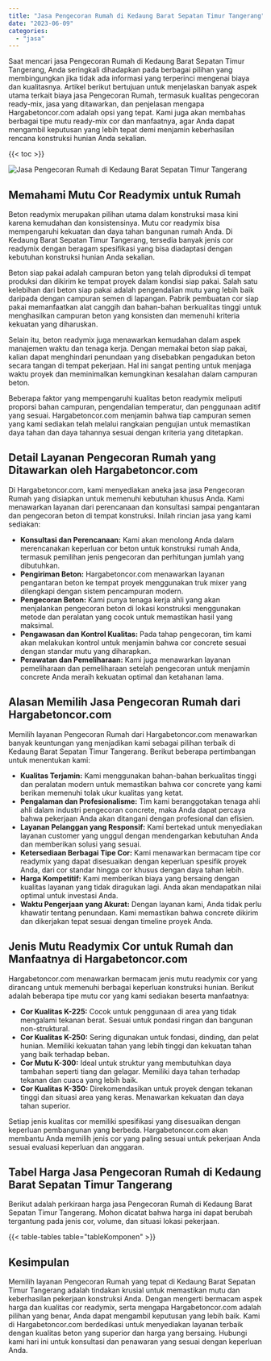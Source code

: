 ```yaml
---
title: "Jasa Pengecoran Rumah di Kedaung Barat Sepatan Timur Tangerang"
date: "2023-06-09"
categories: 
  - "jasa"
---
```



Saat mencari jasa Pengecoran Rumah di Kedaung Barat Sepatan Timur Tangerang, Anda seringkali dihadapkan pada berbagai pilihan yang membingungkan jika tidak ada informasi yang terperinci mengenai biaya dan kualitasnya. Artikel berikut bertujuan untuk menjelaskan banyak aspek utama terkait biaya jasa Pengecoran Rumah, termasuk kualitas pengecoran ready-mix, jasa yang ditawarkan, dan penjelasan mengapa Hargabetoncor.com adalah opsi yang tepat. Kami juga akan membahas berbagai tipe mutu ready-mix cor dan manfaatnya, agar Anda dapat mengambil keputusan yang lebih tepat demi menjamin keberhasilan rencana konstruksi hunian Anda sekalian.

{{< toc >}}

![Jasa Pengecoran Rumah di Kedaung Barat Sepatan Timur Tangerang](https://hargareadymixid.github.io/hbc/readymix-hbc%20(36).png)

## Memahami Mutu Cor Readymix untuk Rumah

Beton readymix merupakan pilihan utama dalam konstruksi masa kini karena kemudahan dan konsistensinya. Mutu cor readymix bisa mempengaruhi kekuatan dan daya tahan bangunan rumah Anda. Di Kedaung Barat Sepatan Timur Tangerang, tersedia banyak jenis cor readymix dengan beragam spesifikasi yang bisa diadaptasi dengan kebutuhan konstruksi hunian Anda sekalian.

Beton siap pakai adalah campuran beton yang telah diproduksi di tempat produksi dan dikirim ke tempat proyek dalam kondisi siap pakai. Salah satu kelebihan dari beton siap pakai adalah pengendalian mutu yang lebih baik daripada dengan campuran semen di lapangan. Pabrik pembuatan cor siap pakai memanfaatkan alat canggih dan bahan-bahan berkualitas tinggi untuk menghasilkan campuran beton yang konsisten dan memenuhi kriteria kekuatan yang diharuskan.

Selain itu, beton readymix juga menawarkan kemudahan dalam aspek manajemen waktu dan tenaga kerja. Dengan memakai beton siap pakai, kalian dapat menghindari penundaan yang disebabkan pengadukan beton secara tangan di tempat pekerjaan. Hal ini sangat penting untuk menjaga waktu proyek dan meminimalkan kemungkinan kesalahan dalam campuran beton.

Beberapa faktor yang mempengaruhi kualitas beton readymix meliputi proporsi bahan campuran, pengendalian temperatur, dan penggunaan aditif yang sesuai. Hargabetoncor.com menjamin bahwa tiap campuran semen yang kami sediakan telah melalui rangkaian pengujian untuk memastikan daya tahan dan daya tahannya sesuai dengan kriteria yang ditetapkan.

## Detail Layanan Pengecoran Rumah yang Ditawarkan oleh Hargabetoncor.com

Di Hargabetoncor.com, kami menyediakan aneka jasa jasa Pengecoran Rumah yang disiapkan untuk memenuhi kebutuhan khusus Anda. Kami menawarkan layanan dari perencanaan dan konsultasi sampai pengantaran dan pengecoran beton di tempat konstruksi. Inilah rincian jasa yang kami sediakan:

- **Konsultasi dan Perencanaan:** Kami akan menolong Anda dalam merencanakan keperluan cor beton untuk konstruksi rumah Anda, termasuk pemilihan jenis pengecoran dan perhitungan jumlah yang dibutuhkan.
- **Pengiriman Beton:** Hargabetoncor.com menawarkan layanan pengantaran beton ke tempat proyek menggunakan truk mixer yang dilengkapi dengan sistem pencampuran modern.
- **Pengecoran Beton:** Kami punya tenaga kerja ahli yang akan menjalankan pengecoran beton di lokasi konstruksi menggunakan metode dan peralatan yang cocok untuk memastikan hasil yang maksimal.
- **Pengawasan dan Kontrol Kualitas:** Pada tahap pengecoran, tim kami akan melakukan kontrol untuk menjamin bahwa cor concrete sesuai dengan standar mutu yang diharapkan.
- **Perawatan dan Pemeliharaan:** Kami juga menawarkan layanan pemeliharaan dan pemeliharaan setelah pengecoran untuk menjamin concrete Anda meraih kekuatan optimal dan ketahanan lama.

## Alasan Memilih Jasa Pengecoran Rumah dari Hargabetoncor.com

Memilih layanan Pengecoran Rumah dari Hargabetoncor.com menawarkan banyak keuntungan yang menjadikan kami sebagai pilihan terbaik di Kedaung Barat Sepatan Timur Tangerang. Berikut beberapa pertimbangan untuk menentukan kami:

- **Kualitas Terjamin:** Kami menggunakan bahan-bahan berkualitas tinggi dan peralatan modern untuk memastikan bahwa cor concrete yang kami berikan memenuhi tolak ukur kualitas yang ketat.
- **Pengalaman dan Profesionalisme:** Tim kami beranggotakan tenaga ahli ahli dalam industri pengecoran concrete, maka Anda dapat percaya bahwa pekerjaan Anda akan ditangani dengan profesional dan efisien.
- **Layanan Pelanggan yang Responsif:** Kami bertekad untuk menyediakan layanan customer yang unggul dengan mendengarkan kebutuhan Anda dan memberikan solusi yang sesuai.
- **Ketersediaan Berbagai Tipe Cor:** Kami menawarkan bermacam tipe cor readymix yang dapat disesuaikan dengan keperluan spesifik proyek Anda, dari cor standar hingga cor khusus dengan daya tahan lebih.
- **Harga Kompetitif:** Kami memberikan biaya yang bersaing dengan kualitas layanan yang tidak diragukan lagi. Anda akan mendapatkan nilai optimal untuk investasi Anda.
- **Waktu Pengerjaan yang Akurat:** Dengan layanan kami, Anda tidak perlu khawatir tentang penundaan. Kami memastikan bahwa concrete dikirim dan dikerjakan tepat sesuai dengan timeline proyek Anda.

## Jenis Mutu Readymix Cor untuk Rumah dan Manfaatnya di Hargabetoncor.com

Hargabetoncor.com menawarkan bermacam jenis mutu readymix cor yang dirancang untuk memenuhi berbagai keperluan konstruksi hunian. Berikut adalah beberapa tipe mutu cor yang kami sediakan beserta manfaatnya:

- **Cor Kualitas K-225:** Cocok untuk penggunaan di area yang tidak mengalami tekanan berat. Sesuai untuk pondasi ringan dan bangunan non-struktural.
- **Cor Kualitas K-250:** Sering digunakan untuk fondasi, dinding, dan pelat hunian. Memiliki kekuatan tahan yang lebih tinggi dan kekuatan tahan yang baik terhadap beban.
- **Cor Mutu K-300:** Ideal untuk struktur yang membutuhkan daya tambahan seperti tiang dan gelagar. Memiliki daya tahan terhadap tekanan dan cuaca yang lebih baik.
- **Cor Kualitas K-350:** Direkomendasikan untuk proyek dengan tekanan tinggi dan situasi area yang keras. Menawarkan kekuatan dan daya tahan superior.

Setiap jenis kualitas cor memiliki spesifikasi yang disesuaikan dengan keperluan pembangunan yang berbeda. Hargabetoncor.com akan membantu Anda memilih jenis cor yang paling sesuai untuk pekerjaan Anda sesuai evaluasi keperluan dan anggaran.

## Tabel Harga Jasa Pengecoran Rumah di Kedaung Barat Sepatan Timur Tangerang

Berikut adalah perkiraan harga jasa Pengecoran Rumah di Kedaung Barat Sepatan Timur Tangerang. Mohon dicatat bahwa harga ini dapat berubah tergantung pada jenis cor, volume, dan situasi lokasi pekerjaan.

{{< table-tables table="tableKomponen" >}}

## Kesimpulan

Memilih layanan Pengecoran Rumah yang tepat di Kedaung Barat Sepatan Timur Tangerang adalah tindakan krusial untuk memastikan mutu dan keberhasilan pekerjaan konstruksi Anda. Dengan mengerti bermacam aspek harga dan kualitas cor readymix, serta mengapa Hargabetoncor.com adalah pilihan yang benar, Anda dapat mengambil keputusan yang lebih baik. Kami di Hargabetoncor.com berdedikasi untuk menyediakan layanan terbaik dengan kualitas beton yang superior dan harga yang bersaing. Hubungi kami hari ini untuk konsultasi dan penawaran yang sesuai dengan keperluan Anda.
